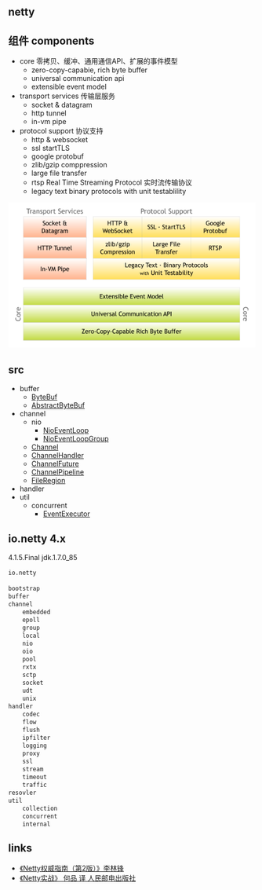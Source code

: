 ## netty

## 组件 components
* core 零拷贝、缓冲、通用通信API、扩展的事件模型
    - zero-copy-capabie, rich byte buffer
    - universal communication api
    - extensible event model
* transport services 传输层服务
    - socket & datagram
    - http tunnel
    - in-vm pipe
* protocol support 协议支持
    - http & websocket
    - ssl startTLS
    - google protobuf
    - zlib/gzip comppression
    - large file transfer
    - rtsp Real Time Streaming Protocol 实时流传输协议
    - legacy text binary protocols with unit testablility

![components](../../img/netty-components.png)

## src
* buffer
  * [ByteBuf](20-framework/src/netty/buffer/ByteBuf.md)
  * [AbstractByteBuf](20-framework/src/netty/buffer/AbstractByteBuf.md)
* channel
  * nio
    * [NioEventLoop](/20-framework/src/netty/channel/nio/NioEventLoop.md)
    * [NioEventLoopGroup](/20-framework/src/netty/channel/nio/NioEventLoopGroup.md)
  * [Channel](/20-framework/src/netty/channel/Channel.md)
  * [ChannelHandler](/20-framework/src/netty/channel/ChannelHandler.md)
  * [ChannelFuture](/20-framework/src/netty/channel/ChannelFuture.md)
  * [ChannelPipeline](/20-framework/src/netty/channel/ChannelPipeline.md)
  * [FileRegion](20-framework/src/netty/channel/FileRegion.md)
* handler
* util
  * concurrent
    * [EventExecutor](/20-framework/src/netty/util/concurrent/EventExecutor.md)
    
    
## io.netty 4.x
4.1.5.Final
jdk.1.7.0_85

```
io.netty

bootstrap
buffer
channel
    embedded
    epoll
    group
    local
    nio
    oio
    pool
    rxtx
    sctp
    socket
    udt
    unix
handler    
    codec
    flow
    flush
    ipfilter
    logging
    proxy
    ssl
    stream
    timeout
    traffic
resovler
util
    collection
    concurrent
    internal    
```

## links
* [《Netty权威指南（第2版）》李林锋](/99-book/notes/21-server/Netty权威指南.md)
* [《Netty实战》 何品 译 人民邮电出版社](/99-book/notes/21-server/Netty实战.md)